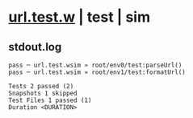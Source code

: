 # [url.test.w](../../../../../../tests/sdk_tests/http/url.test.w) | test | sim

## stdout.log
```log
pass ─ url.test.wsim » root/env0/test:parseUrl() 
pass ─ url.test.wsim » root/env1/test:formatUrl()

Tests 2 passed (2)
Snapshots 1 skipped
Test Files 1 passed (1)
Duration <DURATION>
```

